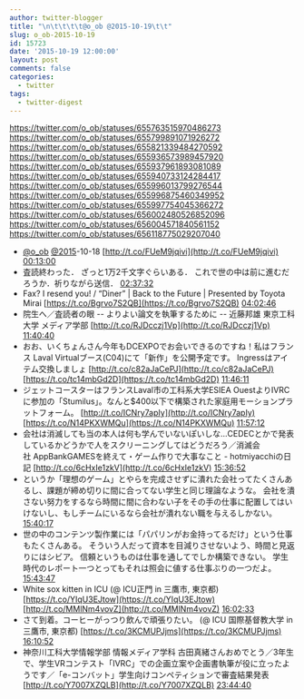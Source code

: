 ```yaml
---
author: twitter-blogger
title: "\n\t\t\t\t@o_ob @2015-10-19\t\t"
slug: o_ob-2015-10-19
id: 15723
date: '2015-10-19 12:00:00'
layout: post
comments: false
categories:
  - twitter
tags:
  - twitter-digest
---
```


https://twitter.com/o_ob/statuses/655763515970486273 https://twitter.com/o_ob/statuses/655799891071926272 https://twitter.com/o_ob/statuses/655821339484270592 https://twitter.com/o_ob/statuses/655936573989457920 https://twitter.com/o_ob/statuses/655937961893081089 https://twitter.com/o_ob/statuses/655940733124284417 https://twitter.com/o_ob/statuses/655996013799276544 https://twitter.com/o_ob/statuses/655996875460349952 https://twitter.com/o_ob/statuses/655997754045366272 https://twitter.com/o_ob/statuses/656002480526852096 https://twitter.com/o_ob/statuses/656004571840561152 https://twitter.com/o_ob/statuses/656118775029207040  

*   [@o_ob](https://twitter.com/o_ob) [@2015](https://twitter.com/2015)-10-18 [http://t.co/FUeM9jqivi](http://t.co/FUeM9jqivi) [00:13:00](https://twitter.com/o_ob/statuses/655763515970486273)
*   査読終わった． ざっと1万2千文字ぐらいある． これで世の中は前に進むだろうか．祈りながら送信． [02:37:32](https://twitter.com/o_ob/statuses/655799891071926272)
*   Fax? I resend you! / “Diner” | Back to the Future | Presented by Toyota Mirai [https://t.co/Bgrvo7S2QB](https://t.co/Bgrvo7S2QB) [04:02:46](https://twitter.com/o_ob/statuses/655821339484270592)
*   院生へ／査読者の眼 -- よりよい論文を執筆するために -- 近藤邦雄 東京工科大学 メディア学部 [http://t.co/RJDcczj1Vp](http://t.co/RJDcczj1Vp) [11:40:40](https://twitter.com/o_ob/statuses/655936573989457920)
*   おお、いくちょんさん今年もDCEXPOでお会いできるのですね！私はフランス Laval Virtualブース(C04)にて「新作」を公開予定です。 Ingressはアイテム交換しましょ [http://t.co/c82aJaCePJ](http://t.co/c82aJaCePJ) [https://t.co/tc14mbGd2D](https://t.co/tc14mbGd2D) [11:46:11](https://twitter.com/o_ob/statuses/655937961893081089)
*   ジェットコースターはフランスLaval市の工科系大学ESIEA OuestよりIVRCに参加の「Stumilus」。なんと$400以下で構築された家庭用モーションプラットフォーム。 [http://t.co/ICNry7apIy](http://t.co/ICNry7apIy) [https://t.co/N14PKXWMQu](https://t.co/N14PKXWMQu) [11:57:12](https://twitter.com/o_ob/statuses/655940733124284417)
*   会社は消滅しても当の本人は何も学んでいないぽいしな...CEDECとかで発表しているかどうかで人をスクリーニングしてはどうだろう／消滅会社 AppBankGAMESを終えて・ゲーム作りで大事なこと - hotmiyacchiの日記 [http://t.co/6cHxIe1zkV](http://t.co/6cHxIe1zkV) [15:36:52](https://twitter.com/o_ob/statuses/655996013799276544)
*   というか「理想のゲーム」とやらを完成させずに潰れた会社ってたくさんあるし、課題が締め切りに間に合ってない学生と同じ理論なような。 会社を潰さない努力をするなら時間に間に合わない子をその手の仕事に配置してはいけないし、もしチームにいるなら会社が潰れない職を与えるしかない。 [15:40:17](https://twitter.com/o_ob/statuses/655996875460349952)
*   世の中のコンテンツ製作業には「パパリンがお金持ってるだけ」という仕事もたくさんある。 そういう人だって資本を目減りさせないよう、時間と見返りにはシビア。 信頼というものは仕事を通してでしか構築できない。 学生時代のレポート一つとってもそれは照会に値する仕事ぶりの一つだよ。 [15:43:47](https://twitter.com/o_ob/statuses/655997754045366272)
*   White sox kitten in ICU (@ ICU正門 in 三鷹市, 東京都) [https://t.co/YIqU3EJtow](https://t.co/YIqU3EJtow) [http://t.co/MMlNm4vovZ](http://t.co/MMlNm4vovZ) [16:02:33](https://twitter.com/o_ob/statuses/656002480526852096)
*   さて到着。コーヒーがっつり飲んで頑張りたい。 (@ ICU 国際基督教大学 in 三鷹市, 東京都) [https://t.co/3KCMUPJjms](https://t.co/3KCMUPJjms) [16:10:52](https://twitter.com/o_ob/statuses/656004571840561152)
*   神奈川工科大学情報学部 情報メディア学科 古田真緒さんおめでとう／3年生で、学生VRコンテスト「IVRC」での企画立案や企画書執筆が役に立ったようです／「e-コンバット」学生向けコンペティションで審査結果発表 [http://t.co/Y7007XZQLB](http://t.co/Y7007XZQLB) [23:44:40](https://twitter.com/o_ob/statuses/656118775029207040)